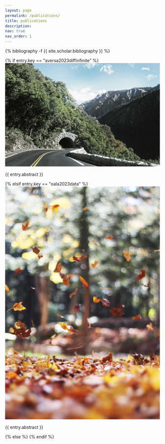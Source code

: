 ```yaml
---
layout: page
permalink: /publications/
title: publications
description: 
nav: true
nav_order: 1
---
```

<!-- _pages/publications.md -->
<div class="publications">

{% bibliography -f {{ site.scholar.bibliography }} %}

{% if entry.key == "aversa2023diffinfinite" %}
  <img src="assets/img/1.jpg" />
  <p>{{ entry.abstract }}</p>
{% elsif entry.key == "oala2023data" %}
  <img src="assets/img/2.jpg" />
  <p>{{ entry.abstract }}</p>
{% else %}
  <!-- Default rendering for other entries -->
{% endif %}

</div>
